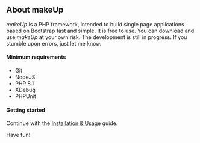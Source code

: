 ## About makeUp

*makeUp* is a PHP framework, intended to build single page applications based on Bootstrap fast and simple. It is free to use. You can download and use *makeUp* at your own risk. The development is still in progress. If you stumble upon errors, just let me know.

#### Minimum requirements

* Git
* NodeJS
* PHP 8.1
* XDebug
* PHPUnit

#### Getting started

Continue with the [Installation & Usage](https://github.com/dahas/makeup2/wiki/01.-Installation-&-Usage) guide.

Have fun!

